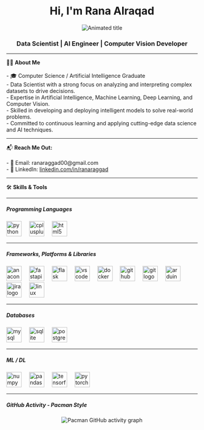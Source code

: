 <br clear="both">

<h1 align="center">Hi, I'm Rana Alraqad</h1>

<p align="center">
  <img src="https://readme-typing-svg.demolab.com?font=Fira+Code&weight=600&size=22&pause=1000&color=FF69B4&center=true&vCenter=true&width=750&lines=Data+Scientist+%7C+AI+Engineer+%7C+Computer+Vision+Developer" alt="Animated title" />
</p>

<h3 align="center">Data Scientist | AI Engineer | Computer Vision Developer</h3>

---

<p align="left">👩‍💻 <strong>About Me</strong><br><br>
- 🎓 Computer Science / Artificial Intelligence Graduate  <br>
- Data Scientist with a strong focus on analyzing and interpreting complex datasets to drive decisions.  <br>
- Expertise in Artificial Intelligence, Machine Learning, Deep Learning, and Computer Vision.  <br>
- Skilled in developing and deploying intelligent models to solve real-world problems.  <br>
- Committed to continuous learning and applying cutting-edge data science and AI techniques.
</p>

---

<p align="left">📬 <strong>Reach Me Out:</strong><br><br>
- 📧 Email: ranaraggad00@gmail.com  <br>
- 💼 LinkedIn: <a href="https://www.linkedin.com/in/ranaraggad">linkedin.com/in/ranaraggad</a>
</p>

---

<p align="left">🛠️ <strong>Skills & Tools</strong></p>

---

<h5 align="left">Programming Languages</h5>

<div align="left">
  <img src="https://cdn.jsdelivr.net/gh/devicons/devicon/icons/python/python-original.svg" height="40" alt="python logo" />
  <img width="12" />
  <img src="https://cdn.jsdelivr.net/gh/devicons/devicon/icons/cplusplus/cplusplus-original.svg" height="40" alt="cplusplus logo" />
  <img width="12" />
  <img src="https://cdn.jsdelivr.net/gh/devicons/devicon/icons/html5/html5-original.svg" height="40" alt="html5 logo" />
</div>

---

<h5 align="left">Frameworks, Platforms & Libraries</h5>

<div align="left">
  <img src="https://cdn.jsdelivr.net/gh/devicons/devicon/icons/anaconda/anaconda-original.svg" height="40" alt="anaconda logo" />
  <img width="12" />
  <img src="https://cdn.jsdelivr.net/gh/devicons/devicon/icons/fastapi/fastapi-original.svg" height="40" alt="fastapi logo" />
  <img width="12" />
  <img src="https://cdn.jsdelivr.net/gh/devicons/devicon/icons/flask/flask-original.svg" height="40" alt="flask logo" />
  <img width="12" />
  <img src="https://cdn.jsdelivr.net/gh/devicons/devicon/icons/vscode/vscode-original.svg" height="40" alt="vscode logo" />
  <img width="12" />
  <img src="https://cdn.jsdelivr.net/gh/devicons/devicon/icons/docker/docker-original.svg" height="40" alt="docker logo" />
  <img width="12" />
  <img src="https://cdn.jsdelivr.net/gh/devicons/devicon/icons/github/github-original.svg" height="40" alt="github logo" />
  <img width="12" />
  <img src="https://cdn.jsdelivr.net/gh/devicons/devicon/icons/git/git-original.svg" height="40" alt="git logo" />
  <img width="12" />
  <img src="https://cdn.jsdelivr.net/gh/devicons/devicon/icons/arduino/arduino-original.svg" height="40" alt="arduino logo" />
  <img width="12" />
  <img src="https://cdn.jsdelivr.net/gh/devicons/devicon/icons/jira/jira-original.svg" height="40" alt="jira logo" />
  <img width="12" />
  <img src="https://cdn.jsdelivr.net/gh/devicons/devicon/icons/linux/linux-original.svg" height="40" alt="linux logo" />
</div>

---

<h5 align="left">Databases</h5>

<div align="left">
  <img src="https://cdn.jsdelivr.net/gh/devicons/devicon/icons/mysql/mysql-original.svg" height="40" alt="mysql logo" />
  <img width="12" />
  <img src="https://cdn.jsdelivr.net/gh/devicons/devicon/icons/sqlite/sqlite-original.svg" height="40" alt="sqlite logo" />
  <img width="12" />
  <img src="https://cdn.jsdelivr.net/gh/devicons/devicon/icons/postgresql/postgresql-original.svg" height="40" alt="postgresql logo" />
</div>

---

<h5 align="left">ML / DL</h5>

<div align="left">
  <img src="https://cdn.jsdelivr.net/gh/devicons/devicon/icons/numpy/numpy-original.svg" height="40" alt="numpy logo" />
  <img width="12" />
  <img src="https://cdn.jsdelivr.net/gh/devicons/devicon/icons/pandas/pandas-original.svg" height="40" alt="pandas logo" />
  <img width="12" />
  <img src="https://cdn.jsdelivr.net/gh/devicons/devicon/icons/tensorflow/tensorflow-original.svg" height="40" alt="tensorflow logo" />
  <img width="12" />
  <img src="https://cdn.jsdelivr.net/gh/devicons/devicon/icons/pytorch/pytorch-original.svg" height="40" alt="pytorch logo" />
</div>

---

<h5 align="left">GitHub Activity - Pacman Style</h5>

<p align="center">
  <picture>
    <source media="(prefers-color-scheme: dark)" srcset="https://raw.githubusercontent.com/r00na/r00na/output/pacman-contribution-graph-dark.svg">
    <source media="(prefers-color-scheme: light)" srcset="https://raw.githubusercontent.com/r00na/r00na/output/pacman-contribution-graph.svg">
    <img alt="Pacman GitHub activity graph" src="https://raw.githubusercontent.com/r00na/r00na/output/pacman-contribution-graph.svg">
  </picture>
</p>
